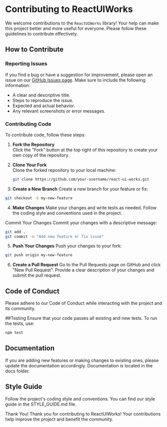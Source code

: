 # Contributing to ReactUIWorks

We welcome contributions to the `ReactUIWorks` library! Your help can make this project better and more useful for everyone. Please follow these guidelines to contribute effectively.

## How to Contribute

### Reporting Issues

If you find a bug or have a suggestion for improvement, please open an issue on our [GitHub Issues page](https://github.com/your-username/react-ui-works/issues). Make sure to include the following information:

- A clear and descriptive title.
- Steps to reproduce the issue.
- Expected and actual behavior.
- Any relevant screenshots or error messages.

### Contributing Code

To contribute code, follow these steps:

1. **Fork the Repository**  
   Click the "Fork" button at the top right of this repository to create your own copy of the repository.

2. **Clone Your Fork**  
   Clone the forked repository to your local machine:
   ```bash
   git clone https://github.com/your-username/react-ui-works.git
   ```
3. **Create a New Branch**
   Create a new branch for your feature or fix:

```bash
git checkout -b my-new-feature
```

4. **Make Changes**
   Make your changes and write tests as needed. Follow the coding style and conventions used in the project.

Commit Your Changes
Commit your changes with a descriptive message:

```bash
git add .
git commit -m "Add new feature or fix issue"
```

5. **Push Your Changes**
   Push your changes to your fork:

```bash
git push origin my-new-feature
```

6. **Create a Pull Request**
   Go to the Pull Requests page on GitHub and click "New Pull Request". Provide a clear description of your changes and submit the pull request.

## Code of Conduct

Please adhere to our Code of Conduct while interacting with the project and its community.

##Testing
Ensure that your code passes all existing and new tests. To run the tests, use:

```bash
npm test
```

## Documentation

If you are adding new features or making changes to existing ones, please update the documentation accordingly. Documentation is located in the docs folder.

## Style Guide

Follow the project's coding style and conventions. You can find our style guide in the STYLE_GUIDE.md file.

Thank You!
Thank you for contributing to ReactUIWorks! Your contributions help improve the project and benefit the community.
